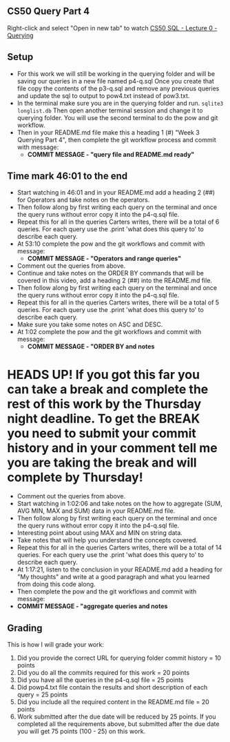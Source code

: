 ## CS50 Query Part 4
Right-click and select "Open in new tab" to watch [CS50 SQL - Lecture 0 - Querying](https://youtu.be/vHYeChEf2lA?si=hKFR9GDxKMU2JEYo)

## Setup
- For this work we will still be working in the querying folder and will be saving our queries in a new file named p4-q.sql Once you create that file copy the contents  of the p3-q.sql and remove any previous queries and update the sql to output to pow4.txt instead of pow3.txt.
- In the terminal make sure you are in the querying folder and run. ```sqlite3 longlist.db```
Then open another terminal session and change it to querying folder. You will use the second terminal to do the pow and git workflow. 
- Then in your README.md file make this a heading 1 (#) "Week 3 Querying Part 4", then complete the git workflow process and commit with message: 
  - **COMMIT MESSAGE - "query file and README.md ready"**

## Time mark 46:01 to the end

- Start watching in 46:01 and in your README.md add a heading 2 (##) for Operators and take notes on the operators. 
-  Then follow along by first writing each query on the terminal and once the query runs without error copy it into the p4-q.sql file.  
- Repeat this for all in the queries Carters writes, there will be a total of 6 queries.  For each query use the .print 'what does this query to' to describe each query.
- At 53:10 complete the pow and the git workflows and commit with message:
  - **COMMIT MESSAGE - "Operators and range queries"**
- Comment out the queries from above.
- Continue and take notes on the ORDER BY commands that will be covered in this video, add a heading 2 (##) into the README.md file. 
- Then follow along by first writing each query on the terminal and once the query runs without error copy it into the p4-q.sql file.  
- Repeat this for all in the queries Carters writes, there will be a total of 5 queries.  For each query use the .print 'what does this query to' to describe each query.
- Make sure you take some notes on ASC and DESC.
- At 1:02 complete the pow and the git workflows and commit with message:
  - **COMMIT MESSAGE - "ORDER BY and notes**

# HEADS UP!  If you got this far you can take a break and complete the rest of this work by the Thursday night deadline.  To get the BREAK you need to submit your commit history and in your comment tell me you are taking the break and will complete by Thursday! 

- Comment out the queries from above. 
- Start watching in 1:02:06 and take notes on the how to aggregate (SUM, AVG MIN, MAX and SUM) data in your README.md file. 
- Then follow along by first writing each query on the terminal and once the query runs without error copy it into the p4-q.sql file. 
- Interesting point about using MAX and MIN on string data.
- Take notes that will help you understand the concepts covered. 
- Repeat this for all in the queries Carters writes, there will be a total of 14 queries.  For each query use the .print 'what does this query to' to describe each query.
-  At 1:17:21, listen to the conclusion in your README.md add a heading for "My thoughts" and write at a good paragraph and what you learned from doing this code along. 
- Then complete the pow and the git workflows and commit with message: 
- **COMMIT MESSAGE - "aggregate queries and notes**

## Grading
This is how I will grade your work:
  1. Did you provide the correct URL for querying folder commit history = 10 points
  2. Did you do all the commits required for this work = 20 points
  3. Did you have all the queries in the p4-q.sql file = 25 points
  3. Did powp4.txt file contain the results and short description of each query  = 25 points
  4. Did you include all the required content in the README.md file = 20 points
  5. Work submitted after the due date will be reduced by 25 points. If you completed all the requirements above, but submitted after the due date you will get 75 points (100 - 25) on this work. 



